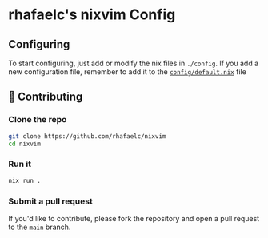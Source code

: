 # rhafaelc's nixvim Config

## Configuring

To start configuring, just add or modify the nix files in `./config`.
If you add a new configuration file, remember to add it to the
[`config/default.nix`](./config/default.nix) file

## 🤝 Contributing

### Clone the repo

```bash
git clone https://github.com/rhafaelc/nixvim
cd nixvim
```

### Run it

```bash
nix run .
```


### Submit a pull request

If you'd like to contribute, please fork the repository and open a pull request to the `main` branch.
